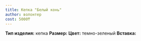 ```yaml
---
title: Кепка "Белый конь"
author: волонтер
cost: 5000₸
---
```

**Тип изделия:** кепка
**Размер:**
**Цвет:** темно-зеленый
**Вставка:**